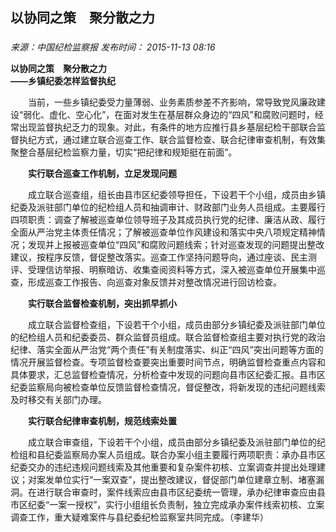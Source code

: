 ## 以协同之策　聚分散之力

### 

_来源：中国纪检监察报_ _发布时间： 2015-11-13 08:16_

**以协同之策　聚分散之力  
——乡镇纪委怎样监督执纪**

　　当前，一些乡镇纪委受力量薄弱、业务素质参差不齐影响，常导致党风廉政建设“弱化、虚化、空心化”，在面对发生在基层群众身边的“四风”和腐败问题时，经常出现监督执纪乏力的现象。对此，有条件的地方应推行县乡基层纪检干部联合监督执纪方式，通过建立联合巡查工作、联合监督检查、联合纪律审查机制，有效集聚整合基层纪检监察力量，切实“把纪律和规矩挺在前面”。

　　**实行联合巡查工作机制，立足发现问题**

　　成立联合巡查组，组长由县市区纪委领导担任，下设若干个小组，成员由乡镇纪委及派驻部门单位的纪检组人员和抽调审计、财政部门业务人员组成。主要履行四项职责：调查了解被巡查单位领导班子及其成员执行党的纪律、廉洁从政、履行全面从严治党主体责任情况；了解被巡查单位作风建设和落实中央八项规定精神情况；发现并上报被巡查单位“四风”和腐败问题线索；针对巡查发现的问题提出整改建议，按程序反馈，督促整改落实。巡查工作坚持问题导向，通过座谈、民主测评、受理信访举报、明察暗访、收集查阅资料等方式，深入被巡查单位开展集中巡查，形成巡查工作报告、向巡查对象反馈并对整改情况进行回访检查。

　　**实行联合监督检查机制，突出抓早抓小**

　　成立联合监督检查组，下设若干个小组，成员由部分乡镇纪委及派驻部门单位的纪检组人员和纪委委员、群众监督员组成。联合监督检查组主要对执行党的政治纪律、落实全面从严治党“两个责任”有关制度落实、纠正“四风”突出问题等方面的情况开展监督检查。专项监督检查要突出重要时间节点，明确监督检查重点内容和具体要求，汇总监督检查情况，分析检查中发现的问题向县市区纪委汇报。县市区纪委监察局向被检查单位反馈监督检查情况，督促整改，将新发现的违纪问题线索及时移交有关部门办理。

　　**实行联合纪律审查机制，规范线索处置**

　　成立联合审查组，下设若干个小组，成员由部分乡镇纪委及派驻部门单位的纪检组和县纪委监察局办案人员组成。联合办案小组主要履行两项职责：承办县市区纪委交办的违纪违规问题线索及其他重要和复杂案件初核、立案调查并提出处理建议；对案发单位实行“一案双查”，提出整改建议，督促部门单位建章立制、堵塞漏洞。在进行联合审查时，案件线索应由县市区纪委统一管理，承办纪律审查应由县市区纪委“一案一授权”，实行小组组长负责制，独立完成承办案件线索初核、立案调查工作，重大疑难案件与县纪委纪检监察室共同完成。（李建华）